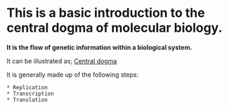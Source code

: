 
# This is a basic introduction to the central dogma of molecular biology.    

**It is the flow of genetic information within a biological system.**    

It can be illustrated as;
[Central dogma](https://upload.wikimedia.org/wikipedia/commons/thumb/6/68/Central_Dogma_of_Molecular_Biochemistry_with_Enzymes.jpg/256px-Central_Dogma_of_Molecular_Biochemistry_with_Enzymes.jpg)    

It is generally made up of the following steps:    

    * Replication 
    * Transcription
    * Translation
    
